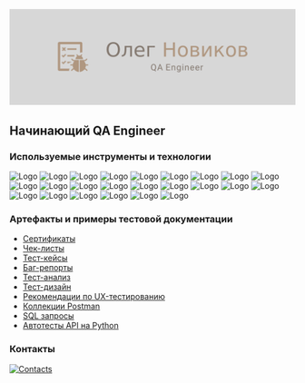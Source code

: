 ![Banner](assets/banner.png)

## Начинающий QA Engineer

### Используемые инструменты и технологии

![Logo](https://img.shields.io/badge/Яндекс_Трекер-090909?style=for-the-badge&logo=yandex&logoColor=136be1)
![Logo](https://img.shields.io/badge/YouTrack-090909?style=for-the-badge&logo=youtrack&logoColor=f76935)
![Logo](https://img.shields.io/badge/Yandex_Wiki-090909?style=for-the-badge&logo=wiki&logoColor=7ede2b)
![Logo](https://img.shields.io/badge/Notion-090909?style=for-the-badge&logo=notion&logoColor=8cc4d7)
![Logo](https://img.shields.io/badge/TMS-090909?style=for-the-badge&logo=tms&logoColor=0074d0)
![Logo](https://img.shields.io/badge/Figma-090909?style=for-the-badge&logo=figma&logoColor=7d5fa6)
![Logo](https://img.shields.io/badge/DevTools-090909?style=for-the-badge&logo=googlechrome&logoColor=2674f2)
![Logo](https://img.shields.io/badge/Charles-090909?style=for-the-badge&logo=charles&logoColor=8cc4d7)
![Logo](https://img.shields.io/badge/JSON-090909?style=for-the-badge&logo=json&logoColor=616161)
![Logo](https://img.shields.io/badge/SOAP-090909?style=for-the-badge&logo=soap&logoColor=2674f2)
![Logo](https://img.shields.io/badge/XML-090909?style=for-the-badge&logo=xml&logoColor=3ad07d)
![Logo](https://img.shields.io/badge/XSD-090909?style=for-the-badge&logo=xsd&logoColor=71b556)
![Logo](https://img.shields.io/badge/Postman-090909?style=for-the-badge&logo=postman&logoColor=f76935)
![Logo](https://img.shields.io/badge/cURL-090909?style=for-the-badge&logo=curl&logoColor=8cc4d7)
![Logo](https://img.shields.io/badge/Cygwin-090909?style=for-the-badge&logo=cygwin&logoColor=00618a)
![Logo](https://img.shields.io/badge/Terminal-090909?style=for-the-badge&logo=terminal&logoColor=4aa73c)
![Logo](https://img.shields.io/badge/Apidoc-090909?style=for-the-badge&logo=apidoc&logoColor=2674f2)
![Logo](https://img.shields.io/badge/Swagger-090909?style=for-the-badge&logo=swagger&logoColor=7ede2b)
![Logo](https://img.shields.io/badge/Android_Studio-090909?style=for-the-badge&logo=androidstudio&logoColor=3ad07d)
![Logo](https://img.shields.io/badge/API-090909?style=for-the-badge&logo=api&logoColor=f76935)
![Logo](https://img.shields.io/badge/PostgreSQL-090909?style=for-the-badge&logo=postgreSQL&logoColor=8cc4d7)
![Logo](https://img.shields.io/badge/Git-090909?style=for-the-badge&logo=git&logoColor=E44F30)
![Logo](https://img.shields.io/badge/PyCharm-090909?style=for-the-badge&logo=pycharm&logoColor=92E164)
![Logo](https://img.shields.io/badge/Pytest-090909?style=for-the-badge&logo=pytest&logoColor=8cc4d7)

### Артефакты и примеры тестовой документации
- [Сертификаты](https://github.com/Solution-Found/Solution-Found/tree/master/credentials/)
- [Чек-листы](https://github.com/Solution-Found/Solution-Found/tree/master/checklists/)
- [Тест-кейсы](https://github.com/Solution-Found/Solution-Found/tree/master/testcases/)
- [Баг-репорты](https://github.com/Solution-Found/Solution-Found/tree/master/reports/)
- [Тест-анализ]()
- [Тест-дизайн]()
- [Рекомендации по UX-тестированию]()
- [Коллекции Postman]()
- [SQL запросы]()
- [Автотесты API на Python](https://github.com/Solution-Found/Solution-Found/tree/master/autotests)

### Контакты
[![Contacts](https://img.shields.io/badge/Telegram-090909?style=for-the-badge&logo=telegram&logoColor=31a5db)](https://t.me/solution_found)